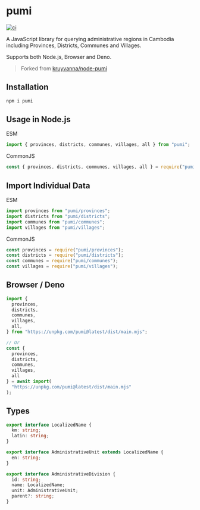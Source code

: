 # pumi

[![ci](https://github.com/seanghay/pumi-js/actions/workflows/ci.yml/badge.svg)](https://github.com/seanghay/pumi-js/actions/workflows/ci.yml)

A JavaScript library for querying administrative regions in Cambodia including Provinces, Districts, Communes and Villages.

Supports both Node.js, Browser and Deno.

> Forked from [kruyvanna/node-pumi](https://github.com/kruyvanna/node-pumi)

## Installation

```sh
npm i pumi
```

## Usage in Node.js

ESM

```js
import { provinces, districts, communes, villages, all } from "pumi";
```

CommonJS

```js
const { provinces, districts, communes, villages, all } = require("pumi");
```

## Import Individual Data

ESM

```js
import provinces from "pumi/provinces";
import districts from "pumi/districts";
import communes from "pumi/communes";
import villages from "pumi/villages";
```

CommonJS

```js
const provinces = require("pumi/provinces");
const districts = require("pumi/districts");
const communes = require("pumi/communes");
const villages = require("pumi/villages");
```

## Browser / Deno

```js
import {
  provinces,
  districts,
  communes,
  villages,
  all,
} from "https://unpkg.com/pumi@latest/dist/main.mjs";

// Or
const { 
  provinces, 
  districts, 
  communes, 
  villages, 
  all 
} = await import(
  "https://unpkg.com/pumi@latest/dist/main.mjs"
);
```

## Types

```typescript
export interface LocalizedName {
  km: string;
  latin: string;
}

export interface AdministrativeUnit extends LocalizedName {
  en: string;
}

export interface AdministrativeDivision {
  id: string;
  name: LocalizedName;
  unit: AdministrativeUnit;
  parent?: string;
}
```
